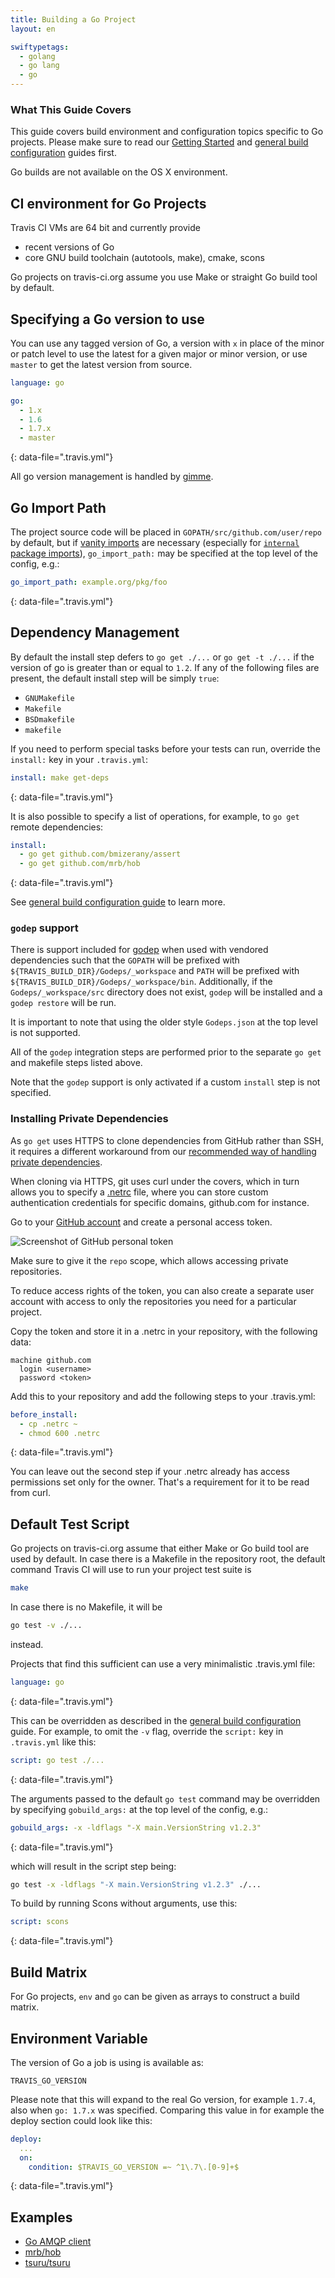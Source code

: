 ```yaml
---
title: Building a Go Project
layout: en

swiftypetags:
  - golang
  - go lang
  - go
---
```


### What This Guide Covers

This guide covers build environment and configuration topics specific to Go projects. Please make sure to read our
[Getting Started](/user/getting-started/) and [general build configuration](/user/customizing-the-build/) guides first.

Go builds are not available on the OS X environment.

## CI environment for Go Projects

Travis CI VMs are 64 bit and currently provide

- recent versions of Go
- core GNU build toolchain (autotools, make), cmake, scons

Go projects on travis-ci.org assume you use Make or straight Go build tool by default.

## Specifying a Go version to use

You can use any tagged version of Go, a version with `x` in place of the minor
or patch level to use the latest for a given major or minor version, or use
`master` to get the latest version from source.

```yaml
language: go

go:
  - 1.x
  - 1.6
  - 1.7.x
  - master
```
{: data-file=".travis.yml"}

All go version management is handled by [gimme](https://github.com/travis-ci/gimme).

## Go Import Path

The project source code will be placed in `GOPATH/src/github.com/user/repo` by default, but if [vanity imports](https://golang.org/cmd/go/#hdr-Remote_import_paths) are necessary (especially for [`internal` package imports](https://golang.org/cmd/go/#hdr-Internal_Directories)), `go_import_path:` may be specified at the top level of the config, e.g.:

```yaml
go_import_path: example.org/pkg/foo
```
{: data-file=".travis.yml"}

## Dependency Management

By default the install step defers to `go get ./...` or `go get -t ./...` if the version of go is greater than or equal
to `1.2`.  If any of the following files are present, the default install step will be simply `true`:

- `GNUMakefile`
- `Makefile`
- `BSDmakefile`
- `makefile`

If you need to perform special tasks before your tests can run, override the `install:` key in your `.travis.yml`:

```yaml
install: make get-deps
```
{: data-file=".travis.yml"}

It is also possible to specify a list of operations, for example, to `go get` remote dependencies:

```yaml
install:
  - go get github.com/bmizerany/assert
  - go get github.com/mrb/hob
```
{: data-file=".travis.yml"}

See [general build configuration guide](/user/customizing-the-build/) to learn more.

### `godep` support

There is support included for [godep](https://github.com/tools/godep) when used with vendored dependencies such that the
`GOPATH` will be prefixed with `${TRAVIS_BUILD_DIR}/Godeps/_workspace` and `PATH` will be prefixed with
`${TRAVIS_BUILD_DIR}/Godeps/_workspace/bin`.  Additionally, if the `Godeps/_workspace/src` directory does not exist,
`godep` will be installed and a `godep restore` will be run.

It is important to note that using the older style `Godeps.json` at the top level is not supported.

All of the `godep` integration steps are performed prior to the separate `go get` and makefile steps listed above.

Note that the `godep` support is only activated if a custom `install` step is not specified.

### Installing Private Dependencies

As `go get` uses HTTPS to clone dependencies from GitHub rather than SSH, it
requires a different workaround from our [recommended way of handling private
dependencies](/user/private-dependencies).

When cloning via HTTPS, git uses curl under the covers, which in turn allows you
to specify a [.netrc](http://manpages.ubuntu.com/manpages/precise/man5/netrc.5.html) file, where you can
store custom authentication credentials for specific domains, github.com for
instance.

Go to your [GitHub account](https://github.com/settings/applications) and create
a personal access token.

![Screenshot of GitHub personal token](/images/personal-token.jpg)

Make sure to give it the `repo` scope, which allows accessing private
repositories.

To reduce access rights of the token, you can also create a separate user
account with access to only the repositories you need for a particular project.

Copy the token and store it in a .netrc in your repository, with the following
data:

```
machine github.com
  login <username>
  password <token>
```

Add this to your repository and add the following steps to your .travis.yml:

```yaml
before_install:
  - cp .netrc ~
  - chmod 600 .netrc
```
{: data-file=".travis.yml"}

You can leave out the second step if your .netrc already has access permissions
set only for the owner. That's a requirement for it to be read from curl.

## Default Test Script

Go projects on travis-ci.org assume that either Make or Go build tool are used by default. In case there is a Makefile
in the repository root, the default command Travis CI will use to run your project test suite is

```bash
make
```

In case there is no Makefile, it will be

```bash
go test -v ./...
```

instead.

Projects that find this sufficient can use a very minimalistic .travis.yml file:

```yaml
language: go
```
{: data-file=".travis.yml"}

This can be overridden as described in the [general build configuration](/user/customizing-the-build/) guide. For example,
to omit the `-v` flag, override the `script:` key in `.travis.yml` like this:

```yaml
script: go test ./...
```
{: data-file=".travis.yml"}

The arguments passed to the default `go test` command may be overridden by specifying `gobuild_args:` at the top level
of the config, e.g.:

```yaml
gobuild_args: -x -ldflags "-X main.VersionString v1.2.3"
```
{: data-file=".travis.yml"}

which will result in the script step being:

```bash
go test -x -ldflags "-X main.VersionString v1.2.3" ./...
```

To build by running Scons without arguments, use this:

```yaml
script: scons
```
{: data-file=".travis.yml"}

## Build Matrix

For Go projects, `env` and `go` can be given as arrays
to construct a build matrix.

## Environment Variable

The version of Go a job is using is available as:

```
TRAVIS_GO_VERSION
```

Please note that this will expand to the real Go version, for example `1.7.4`,
also when `go: 1.7.x` was specified. Comparing this value in for example the
deploy section could look like this:

```yaml
deploy:
  ...
  on:
    condition: $TRAVIS_GO_VERSION =~ ^1\.7\.[0-9]+$
```
{: data-file=".travis.yml"}

## Examples

- [Go AMQP client](https://github.com/streadway/amqp/blob/master/.travis.yml)
- [mrb/hob](https://github.com/mrb/hob/blob/master/.travis.yml)
- [tsuru/tsuru](https://github.com/tsuru/tsuru/blob/master/.travis.yml)
